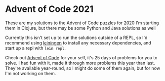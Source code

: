 # Advent of Code 2021

These are my solutions to the Advent of Code puzzles for 2020 I'm starting them in Clojure, but there may be some Python and Java solutions as well

Currently this isn't set up to run the solutions outside of a REPL, so I'd recommend using [leiningen](leiningen.org) to install any necessary dependencies, and start up a repl with `lein repl`.

Check out [Advent of Code](https://adventofcode.com/2021/) for your self, it's 25 days of problems for you to solve. I had fun with it, made it through more problems this year than last. They're available year-round, so I might do some of them again, but for now I'm not working on them.
